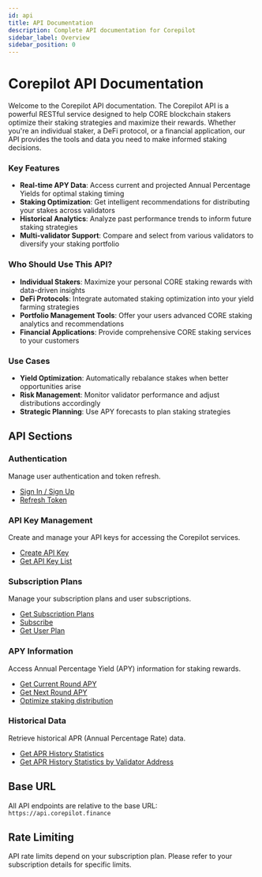 ```yaml
---
id: api
title: API Documentation
description: Complete API documentation for Corepilot
sidebar_label: Overview
sidebar_position: 0
---
```


# Corepilot API Documentation

Welcome to the Corepilot API documentation. The Corepilot API is a powerful RESTful service designed to help CORE blockchain stakers optimize their staking strategies and maximize their rewards. Whether you're an individual staker, a DeFi protocol, or a financial application, our API provides the tools and data you need to make informed staking decisions.

### Key Features

- **Real-time APY Data**: Access current and projected Annual Percentage Yields for optimal staking timing
- **Staking Optimization**: Get intelligent recommendations for distributing your stakes across validators
- **Historical Analytics**: Analyze past performance trends to inform future staking strategies  
- **Multi-validator Support**: Compare and select from various validators to diversify your staking portfolio

### Who Should Use This API?

- **Individual Stakers**: Maximize your personal CORE staking rewards with data-driven insights
- **DeFi Protocols**: Integrate automated staking optimization into your yield farming strategies
- **Portfolio Management Tools**: Offer your users advanced CORE staking analytics and recommendations
- **Financial Applications**: Provide comprehensive CORE staking services to your customers

### Use Cases

- **Yield Optimization**: Automatically rebalance stakes when better opportunities arise
- **Risk Management**: Monitor validator performance and adjust distributions accordingly
- **Strategic Planning**: Use APY forecasts to plan staking strategies

## API Sections

### Authentication
Manage user authentication and token refresh.
- [Sign In / Sign Up](./auth/sign-in-sign-up)
- [Refresh Token](./auth/refresh-token)

### API Key Management
Create and manage your API keys for accessing the Corepilot services.
- [Create API Key](./api-key/create-api-key)
- [Get API Key List](./api-key/get-api-key-list)

### Subscription Plans
Manage your subscription plans and user subscriptions.
- [Get Subscription Plans](./subscription/get-subscription-plans)
- [Subscribe](./subscription/subscribe)
- [Get User Plan](./subscription/get-user-plan)

### APY Information
Access Annual Percentage Yield (APY) information for staking rewards.
- [Get Current Round APY](./apy/get-current-round-apy)
- [Get Next Round APY](./apy/get-next-round-apy)
- [Optimize staking distribution](./apy/optimize-staking-distribution)

### Historical Data
Retrieve historical APR (Annual Percentage Rate) data.
- [Get APR History Statistics](./history/get-apr-history-statistics)
- [Get APR History Statistics by Validator Address](./history/get-apr-history-statistics-by-validator-address)

<!-- ## Getting Started

1. **Authentication**: Start by signing in to get your access token
2. **API Key**: Create an API key for programmatic access
3. **Subscription**: Choose and subscribe to a plan that fits your needs
4. **Start Using**: Begin making requests to access APY and historical data -->

## Base URL

All API endpoints are relative to the base URL: `https://api.corepilot.finance`

## Rate Limiting

API rate limits depend on your subscription plan. Please refer to your subscription details for specific limits. 
